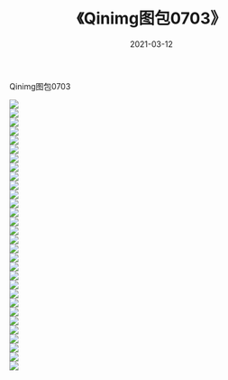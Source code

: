 ﻿---
layout: post
title:  《Qinimg图包0703》
date:   2021-03-12
img: http://imgx.orgx.ga/Qinimg图包/Qinimg图包0703/000.jpg
categories: [美女, 清纯, 唯美]
---

Qinimg图包0703

 ![](http://imgx.orgx.ga/Qinimg图包/Qinimg图包0703/001.jpg) <br>![](http://imgx.orgx.ga/Qinimg图包/Qinimg图包0703/002.jpg) <br>![](http://imgx.orgx.ga/Qinimg图包/Qinimg图包0703/003.jpg) <br>![](http://imgx.orgx.ga/Qinimg图包/Qinimg图包0703/004.jpg) <br>![](http://imgx.orgx.ga/Qinimg图包/Qinimg图包0703/005.jpg) <br>![](http://imgx.orgx.ga/Qinimg图包/Qinimg图包0703/006.jpg) <br>![](http://imgx.orgx.ga/Qinimg图包/Qinimg图包0703/007.jpg) <br>![](http://imgx.orgx.ga/Qinimg图包/Qinimg图包0703/008.jpg) <br>![](http://imgx.orgx.ga/Qinimg图包/Qinimg图包0703/009.jpg) <br>![](http://imgx.orgx.ga/Qinimg图包/Qinimg图包0703/010.jpg) <br>![](http://imgx.orgx.ga/Qinimg图包/Qinimg图包0703/011.jpg) <br>![](http://imgx.orgx.ga/Qinimg图包/Qinimg图包0703/012.jpg) <br>![](http://imgx.orgx.ga/Qinimg图包/Qinimg图包0703/013.jpg) <br>![](http://imgx.orgx.ga/Qinimg图包/Qinimg图包0703/014.jpg) <br>![](http://imgx.orgx.ga/Qinimg图包/Qinimg图包0703/015.jpg) <br>![](http://imgx.orgx.ga/Qinimg图包/Qinimg图包0703/016.jpg) <br>![](http://imgx.orgx.ga/Qinimg图包/Qinimg图包0703/017.jpg) <br>![](http://imgx.orgx.ga/Qinimg图包/Qinimg图包0703/018.jpg) <br>![](http://imgx.orgx.ga/Qinimg图包/Qinimg图包0703/019.jpg) <br>![](http://imgx.orgx.ga/Qinimg图包/Qinimg图包0703/020.jpg) <br>![](http://imgx.orgx.ga/Qinimg图包/Qinimg图包0703/021.jpg) <br>![](http://imgx.orgx.ga/Qinimg图包/Qinimg图包0703/022.jpg) <br>![](http://imgx.orgx.ga/Qinimg图包/Qinimg图包0703/023.jpg) <br>![](http://imgx.orgx.ga/Qinimg图包/Qinimg图包0703/024.jpg) <br>![](http://imgx.orgx.ga/Qinimg图包/Qinimg图包0703/025.jpg) <br>![](http://imgx.orgx.ga/Qinimg图包/Qinimg图包0703/026.jpg) <br>![](http://imgx.orgx.ga/Qinimg图包/Qinimg图包0703/027.jpg) <br>![](http://imgx.orgx.ga/Qinimg图包/Qinimg图包0703/028.jpg) <br>![](http://imgx.orgx.ga/Qinimg图包/Qinimg图包0703/029.jpg) <br>![](http://imgx.orgx.ga/Qinimg图包/Qinimg图包0703/030.jpg) <br>